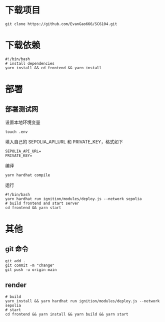 # 下载项目

```shell
git clone https://github.com/EvanGao666/SC6104.git
```

# 下载依赖

```shell
#!/bin/bash
# install dependencies
yarn install && cd frontend && yarn install
```

# 部署

## 部署测试网

设置本地环境变量

```shell
touch .env
```

填入自己的 SEPOLIA_API_URL 和 PRIVATE_KEY，格式如下

```
SEPOLIA_API_URL=
PRIVATE_KEY=
```

编译

```shell
yarn hardhat compile
```

运行

```shell
#!/bin/bash
yarn hardhat run ignition/modules/deploy.js --network sepolia
# build frontend and start server
cd frontend && yarn start
```

# 其他

## git 命令

```shell
git add .
git commit -m "change"
git push -u origin main
```

## render

```
# build
yarn install && yarn hardhat run ignition/modules/deploy.js --network sepolia
# start
cd frontend && yarn install && yarn build && yarn start
```
